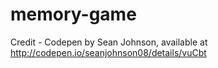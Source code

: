# memory-game
Credit - Codepen by Sean Johnson, available at http://codepen.io/seanjohnson08/details/vuCbt
